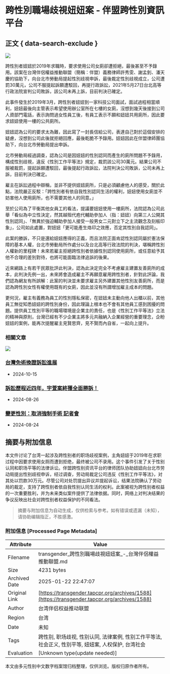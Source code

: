 # 跨性別職場歧視妞妞案 - 伴盟跨性別資訊平台

## 正文 { data-search-exclude }


![](https://assets.tapcpr.org/transgender/2021/12/截圖-2021-12-20-上午3.04.44-1024x801.png)

跨性別者妞妞於2019年求職時，要求使用公司女廁卻遭拒絕，最後甚至不予錄用。該案在台灣伴侶權益推動聯盟（簡稱：伴盟）義務律師許秀雯、謝孟釗、潘天慶的協助下，向台北市勞動局提起性別歧視申訴，最後裁定性別歧視成立，公司遭罰30萬元，公司不服提起訴願遭駁回，再提行政訴訟，2021年5月27日台北高等行政法院宣判公司敗訴，該公司未再上訴，目前判決已確定。

此事件發生於2019年3月，跨性別者妞妞到一家科技公司面試，面試過程相當順利，妞妞最後向主管表示希望使用辦公室所在七樓的女廁，沒想到幾天後接到公司人資部門電話，表示詢問過女性員工後，有員工表示不願和妞妞共用廁所，因此要求妞妞使用一樓的公共廁所。

妞妞認為公司的要求太為難，因此寫了一封長信給公司，表達自己對於這個安排的疑慮，沒想到公司此後就拒絕回應，最後乾脆不予錄用。妞妞因此在伴盟律師團協助下，向台北市勞動局提出申訴。

北市勞動局經過調查，認為公司是因妞妞的性別認同而產生的廁所問題不予錄用，構成性別歧視，違反《性別工作平等法》規定，裁罰該公司30萬元。結果公司不服被裁罰，提起訴願遭駁回，最後提起行政訴訟，法院判決公司敗訴，公司未再上訴，目前判決已確定。

雇主在訴訟過程中辯稱，並非不提供妞妞廁所，只是必須顧慮他人的感受，關於此點，法院嚴正反駁：「跨性別者有依自我性別認同生活的權利，妞妞使用女廁並不妨害他人使用廁所，也不需要其他人的同意。」

至於公司為了平衡其他女員工的看法，提議要妞妞使用一樓廁所，法院認為公司此舉「看似為中立性決定，然其越殂代庖代輔助參加人（指：妞妞）向第三人公開其性別認同」、「無異於強迫輔助參加人接受一般男女二元對立下之主流觀念及刻板印象」，公司如此處置，對妞妞「更可能產生烙印之效應，否定其性別自我認同」。

此案的勝訴，不只是還給妞妞應得的正義，而且法院正面肯認性別認同屬於憲法保障的基本人權，台北市勞動局所作處分以及台北高等行政法院的判決，堪稱跨性別人權新的里程碑！未來若雇主拒絕跨性別者依據性別認同使用廁所，或任意給予其他不合理的差別對待，也將可能面臨法律追訴的後果。

近來網路上有若干民眾批評此判決，認為此決定完全不考慮雇主建置友善廁所的成本，此判決先例一出，未來將會造成雇主不再願意雇用跨性別者，針對此評論，我們認為網友有所誤解：此案的判決並未要求雇主另外建置其他性別友善廁所，而是認為跨性別女性有權使用既有的女廁，因此並沒有所謂增加雇主成本的問題。

更何況，雇主有義務為員工的性別隱私保密，在妞妞未主動向他人出櫃以前，其他員工無從知悉妞妞的跨性別身份，因此理論上根本也不會有其他員工感到困擾的問題。提供員工性別平等的職場環境是企業主的責任，也是《性別工作平等法》立法的精神與原則，台灣已經有不少企業主將多元共融納入企業經營的重要理念，企盼妞妞的案例，能再次提醒雇主見賢思齊，見不賢而內自省，一起向上提升。

### 相關文章

![](https://transgender.tapcpr.org/wp-content/uploads/2024/10/讀讀想想系列1_04-05-300x300.jpg)

### [台灣免術換證訴訟進展](https://transgender.tapcpr.org/archives/8731)

- 2024-10-15

### [訴訟歷程近四年，宇萱案終獲全面勝訴！](https://transgender.tapcpr.org/archives/8228)

- 2024-08-26

### [變更性別：取消強制手術 記者會](https://transgender.tapcpr.org/archives/8117)

- 2024-08-24
<!-- tcd_original_link https://transgender.tapcpr.org/archives/1588 -->


## 摘要与附加信息

<!-- tcd_abstract -->
本文件讨论了台湾一起涉及跨性别者的职场歧视案例，主角妞妞于2019年在求职过程中因要求使用女厕而遭到拒绝，最终被公司不录用。这个事件引发了关于性别认同和职场平等的法律诉讼。伴盟跨性别资讯平台的律师团队协助妞妞向台北市劳动局提出性别歧视申诉，经过调查，劳动局裁定公司违反《性别工作平等法》，对其处以罚款30万元。尽管公司对处罚提出异议并提起诉讼，结果法院确认了劳动局的裁定，支持了跨性别者依自我性别认同生活的权利。此案被视为跨性别者权益的一次重要胜利，并为未来类似案件提供了法律依据。同时，网络上对判决结果的争议反映出社会对跨性别者权益保护的不同看法。
<!-- tcd_abstract_end -->

> 摘要与附加信息为自动生成，仅供检索与参考。如有错误或遗漏（未知），请协助编辑指正，不胜感激。

### 附加信息 [Processed Page Metadata]

| Attribute       | Value                                  |
|-----------------|----------------------------------------|
| Filename        | transgender_跨性別職場歧視妞妞案_-_台灣伴侶權益推動聯盟.md                             |
| Size            | 4231 bytes                           |
| Archived Date   | 2025-01-22 22:47:07                             |
| Original Link   | [https://transgender.tapcpr.org/archives/1588](https://transgender.tapcpr.org/archives/1588)                       |
| Author          | 台湾伴侣权益推动联盟                               |
| Region          | 台湾                               |
| Date            | 未知                                 |
| Tags            | 跨性别, 职场歧视, 性别认同, 法律案例, 性别工作平等法, 社会正义, 性别平等, 妞妞案, 人权保护, 台湾社会                                 |
| Evaluation            | [Unknown type(update needed)]                                 |
<!-- tcd_table_end -->

本文由多元性别中文数字档案馆归档整理，仅供浏览。版权归原作者所有。
